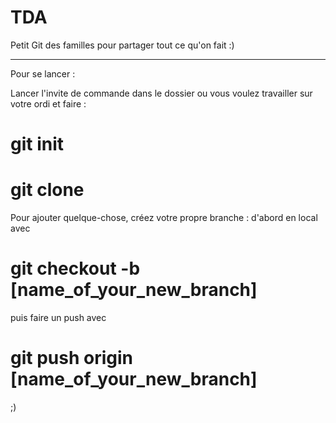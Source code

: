 # TDA

Petit Git des familles pour partager tout ce qu'on fait :)

-------------------------------------

Pour se lancer : 

Lancer l'invite de commande dans le dossier ou vous voulez travailler sur votre ordi et faire :
# git init
# git clone 

Pour ajouter quelque-chose, créez votre propre branche :
d'abord en local avec 
# git checkout -b [name_of_your_new_branch]
puis faire un push avec 
# git push origin [name_of_your_new_branch]

;)
